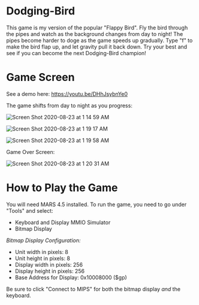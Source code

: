 # Dodging-Bird
This game is my version of the popular "Flappy Bird". Fly the bird through the pipes and watch as the background changes from day to night!
The pipes become harder to doge as the game speeds up gradually. Type "f" to make the bird flap up, and let gravity pull it back down. Try your best and see if you can become the next Dodging-Bird champion!

# Game Screen
See a demo here: https://youtu.be/DHhJsybnYe0

The game shifts from day to night as you progress: 


![Screen Shot 2020-08-23 at 1 14 59 AM](https://user-images.githubusercontent.com/56455442/90971427-20a86180-e4de-11ea-8233-3d583f9a178f.png)

![Screen Shot 2020-08-23 at 1 19 17 AM](https://user-images.githubusercontent.com/56455442/90971491-b3e19700-e4de-11ea-98e7-abbfe4e7e861.png)

![Screen Shot 2020-08-23 at 1 19 58 AM](https://user-images.githubusercontent.com/56455442/90971503-c8259400-e4de-11ea-9305-9d01f8120de6.png)

Game Over Screen:

![Screen Shot 2020-08-23 at 1 20 31 AM](https://user-images.githubusercontent.com/56455442/90971557-2ce0ee80-e4df-11ea-978a-69d0f64e3d28.png)




# How to Play the Game
You will need MARS 4.5 installed. To run the game, you need to go under "Tools" and select:
  - Keyboard and Display MMIO Simulator
  - Bitmap Display

*Bitmap Display Configuration:*
 - Unit width in pixels: 8					     
 - Unit height in pixels: 8
 - Display width in pixels: 256
 - Display height in pixels: 256
 - Base Address for Display: 0x10008000 ($gp)
 
 Be sure to click "Connect to MIPS" for both the bitmap display *and* the keyboard. 
 
